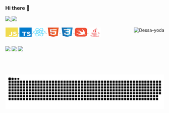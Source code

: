 ### Hi there 👋

<div>
  <a href="https://github.com/santos-andressa">
  <img height="180em" src="https://github-readme-stats.vercel.app/api?username=santos-andressa&show_icons=true&theme=dracula&include_all_commits=true&count_private=true"/>
  <img height="180em" src="https://github-readme-stats.vercel.app/api/top-langs/?username=santos-andressa&layout=compact&theme=dracula"/>
</div>
  
<div style="display: inline_block"><br>
  <img align="center" alt="Dessa-Js" height="30" width="40" src="https://raw.githubusercontent.com/devicons/devicon/master/icons/javascript/javascript-plain.svg">
  <img align="center" alt="Dessa-Ts" height="30" width="40" src="https://raw.githubusercontent.com/devicons/devicon/master/icons/typescript/typescript-plain.svg">
  <img align="center" alt="Dessa-React" height="30" width="40" src="https://raw.githubusercontent.com/devicons/devicon/master/icons/react/react-original.svg">
  <img align="center" alt="Dessa-HTML" height="30" width="40" src="https://raw.githubusercontent.com/devicons/devicon/master/icons/html5/html5-original.svg">
  <img align="center" alt="Dessa-CSS" height="30" width="40" src="https://raw.githubusercontent.com/devicons/devicon/master/icons/css3/css3-original.svg">
  <img align="center" alt="Dessa-Python" height="30" width="40" src="https://github.com/devicons/devicon/blob/master/icons/swift/swift-original.svg">
  <img align="center" alt="Dessa-Java" height="30" width="40" src="https://github.com/devicons/devicon/blob/master/icons/java/java-plain.svg">
  <img align="right" alt="Dessa-yoda" height="150" src="https://c.tenor.com/TdXGUNE47FgAAAAi/mandalorian-baby-yoda.gif">
</div>
  
##
  
<div> 
  <a href="https://www.instagram.com/dessahenke/" target="_blank"><img src="https://img.shields.io/badge/-Instagram-%23E4405F?style=for-the-badge&logo=instagram&logoColor=white" target="_blank"></a>
  <a href = "mailto:henkeandressa@gmail.com"><img src="https://img.shields.io/badge/-Gmail-%23333?style=for-the-badge&logo=gmail&logoColor=white" target="_blank"></a>
  <a href="https://www.linkedin.com/in/santos-andressa/" target="_blank"><img src="https://img.shields.io/badge/-LinkedIn-%230077B5?style=for-the-badge&logo=linkedin&logoColor=white" target="_blank"></a> 
 
  ![Snake animation](https://github.com/santos-andressa/santos-andressa/blob/output/github-contribution-grid-snake.svg)
</div>
